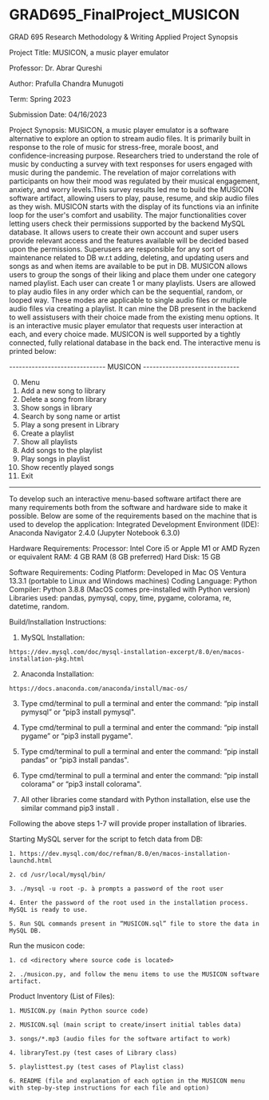 # GRAD695_FinalProject_MUSICON
GRAD 695 Research Methodology & Writing Applied Project Synopsis

Project Title: MUSICON, a music player emulator

Professor: Dr. Abrar Qureshi

Author: Prafulla Chandra Munugoti

Term: Spring 2023

Submission Date: 04/16/2023

Project Synopsis:
MUSICON, a music player emulator is a software alternative to explore an option to stream audio files. It is primarily built in response to the role of music for stress-free, morale boost, and confidence-increasing purpose. Researchers tried to understand the role of music by conducting a survey with text responses for users engaged with music during the pandemic. The revelation of major correlations with participants on how their mood was regulated by their musical engagement, anxiety, and worry levels.This survey results led me to build the MUSICON software artifact, allowing users to play, pause, resume, and skip audio files as they wish. MUSICON starts with the display of its functions via an infinite loop for the user's comfort and usability. The major functionalities cover letting users check their permissions supported by the backend MySQL database. It allows users to create their own account and super users provide relevant access and the features available will be decided based upon the permissions. Superusers are responsible for any sort of maintenance related to DB w.r.t adding, deleting, and updating users and songs as and when items are available to be put in DB. MUSICON allows users to group the songs of their liking and place them under one category named playlist. Each user can create 1 or many playlists. Users are allowed to play audio files in any order which can be the sequential, random, or looped way. These modes are applicable to single audio files or multiple audio files via creating a playlist. It can mine the DB present in the backend to well assistusers with their choice made from the existing menu options. It is an interactive music player emulator that requests user interaction at each, and every choice made. MUSICON is well supported by a tightly connected, fully relational database in the back end. The interactive menu is printed below:

------------------------------ MUSICON ------------------------------

0.  Menu
1.  Add a new song to library
2.  Delete a song from library
3.  Show songs in library
4.  Search by song name or artist
5.  Play a song present in Library
6.  Create a playlist
7.  Show all playlists
8.  Add songs to the playlist
9.  Play songs in playlist
10. Show recently played songs
11. Exit

----------------------------------------------------------------------

To develop such an interactive menu-based software artifact there are many requirements both from the software and hardware side to make it possible. Below are some of the requirements based on the machine that is used to develop the application: 
Integrated Development Environment (IDE): Anaconda Navigator 2.4.0 (Jupyter Notebook 6.3.0)

Hardware Requirements:
  Processor: Intel Core i5 or Apple M1 or AMD Ryzen or equivalent
  RAM: 4 GB RAM (8 GB preferred)
  Hard Disk: 15 GB

Software Requirements:
  Coding Platform: Developed in Mac OS Ventura 13.3.1 (portable to Linux and Windows machines)
  Coding Language: Python
  Compiler: Python 3.8.8 (MacOS comes pre-installed with Python version)
  Libraries used: pandas, pymysql, copy, time, pygame, colorama, re, datetime, random.

Build/Installation Instructions:

  1. MySQL Installation:
  
    https://dev.mysql.com/doc/mysql-installation-excerpt/8.0/en/macos-installation-pkg.html
    
  2. Anaconda Installation:
  
    https://docs.anaconda.com/anaconda/install/mac-os/
    
  3. Type cmd/terminal to pull a terminal and enter the command: “pip install pymysql” or “pip3 install pymysql".
  
  4. Type cmd/terminal to pull a terminal and enter the command: “pip install pygame” or “pip3 install pygame".
  
  5. Type cmd/terminal to pull a terminal and enter the command: “pip install pandas” or “pip3 install pandas".
   
  6. Type cmd/terminal to pull a terminal and enter the command: “pip install colorama” or “pip3 install colorama".
   
  7. All other libraries come standard with Python installation, else use the similar command pip3 install <library name>.
  

Following the above steps 1-7 will provide proper installation of libraries.

  Starting MySQL server for the script to fetch data from DB:
  
    1. https://dev.mysql.com/doc/refman/8.0/en/macos-installation-launchd.html
  
    2. cd /usr/local/mysql/bin/
  
    3. ./mysql -u root -p. à prompts a password of the root user
  
    4. Enter the password of the root used in the installation process. MySQL is ready to use.
  
    5. Run SQL commands present in “MUSICON.sql” file to store the data in MySQL DB.

Run the musicon code:
  
    1. cd <directory where source code is located>
  
    2. ./musicon.py, and follow the menu items to use the MUSICON software artifact.

Product Inventory (List of Files):
  
    1. MUSICON.py (main Python source code)
  
    2. MUSICON.sql (main script to create/insert initial tables data)
  
    3. songs/*.mp3 (audio files for the software artifact to work)
  
    4. libraryTest.py (test cases of Library class)
  
    5. playlisttest.py (test cases of Playlist class)
  
    6. README (file and explanation of each option in the MUSICON menu with step-by-step instructions for each file and option)
